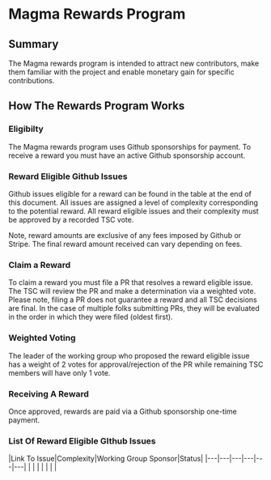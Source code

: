 # Magma Rewards Program

## Summary

The Magma rewards program is intended to attract new contributors, make them familiar with the project and enable monetary gain for specific contributions.

## How The Rewards Program Works

### Eligibilty

The Magma rewards program uses Github sponsorships for payment. To receive a reward you must have an active Github sponsorship account.

### Reward Eligible Github Issues

Github issues eligible for a reward can be found in the table at the end of this document. All issues are assigned a level of complexity corresponding to the potential reward. All reward eligible issues and their complexity must be approved by a recorded TSC vote.

Note, reward amounts are exclusive of any fees imposed by Github or Stripe. The final reward amount received can vary depending on fees.

### Claim a Reward

To claim a reward you must file a PR that resolves a reward eligible issue. The TSC will review the PR and make a determination via a weighted vote. Please note, filing a PR does not guarantee a reward and all TSC decisions are final. In the case of multiple folks submitting PRs, they will be evaluated in the order in which they were filed (oldest first).

### Weighted Voting

The leader of the working group who proposed the reward eligible issue has a weight of 2 votes for approval/rejection of the PR while remaining TSC members will have only 1 vote.

### Receiving A Reward

Once approved, rewards are paid via a Github sponsorship one-time payment.

### List Of Reward Eligible GIthub Issues

|Link To Issue|Complexity|Working Group Sponsor|Status|
|---|---|---|---|---|---|
|   |   |   |   |   |   |
